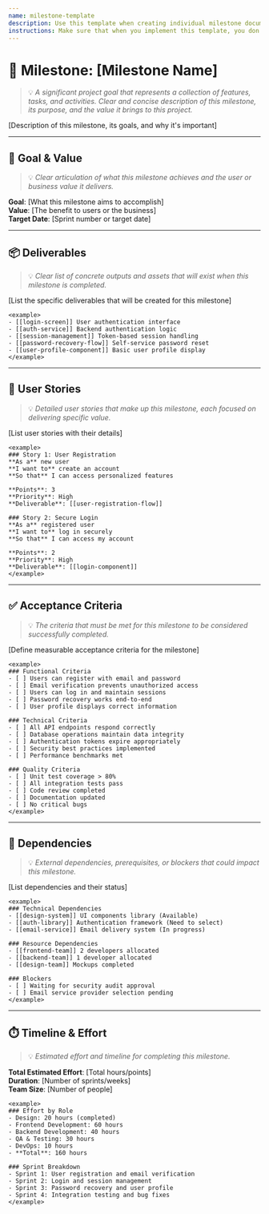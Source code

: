 ```yaml
---
name: milestone-template
description: Use this template when creating individual milestone documentation. A milestone is a collection of features, tasks, and activities required to achieve a specific project goal.
instructions: Make sure that when you implement this template, you don't include these instructions or any other front matter from this template in your work. Output should always and only be the markdown part outside of the front matter. Never include any tags like <example>, <commentary>, or similar tags - these serve only to increase clarity about implementation. Always use single [ ] brackets to indicate instructions the implementer should follow. When referencing other documents from this project, use wikilinks format [[filename-example-wiki-link]] to reference them. Do not include the file extension or path.
---
```

# 🎯 Milestone: [Milestone Name]
> 💡 *A significant project goal that represents a collection of features, tasks, and activities. Clear and concise description of this milestone, its purpose, and the value it brings to this project.*

[Description of this milestone, its goals, and why it's important]

---

## 🎯 Goal & Value
> 💡 *Clear articulation of what this milestone achieves and the user or business value it delivers.*

**Goal**: [What this milestone aims to accomplish]  
**Value**: [The benefit to users or the business]  
**Target Date**: [Sprint number or target date]

---

## 📦 Deliverables
> 💡 *Clear list of concrete outputs and assets that will exist when this milestone is completed.*

[List the specific deliverables that will be created for this milestone]

```
<example>
- [[login-screen]] User authentication interface
- [[auth-service]] Backend authentication logic
- [[session-management]] Token-based session handling
- [[password-recovery-flow]] Self-service password reset
- [[user-profile-component]] Basic user profile display
</example>
```

---

## 📝 User Stories
> 💡 *Detailed user stories that make up this milestone, each focused on delivering specific value.*

[List user stories with their details]

```
<example>
### Story 1: User Registration
**As a** new user  
**I want to** create an account  
**So that** I can access personalized features

**Points**: 3  
**Priority**: High  
**Deliverable**: [[user-registration-flow]]

### Story 2: Secure Login
**As a** registered user  
**I want to** log in securely  
**So that** I can access my account

**Points**: 2  
**Priority**: High  
**Deliverable**: [[login-component]]
</example>
```

---

## ✅ Acceptance Criteria
> 💡 *The criteria that must be met for this milestone to be considered successfully completed.*

[Define measurable acceptance criteria for the milestone]

```
<example>
### Functional Criteria
- [ ] Users can register with email and password
- [ ] Email verification prevents unauthorized access
- [ ] Users can log in and maintain sessions
- [ ] Password recovery works end-to-end
- [ ] User profile displays correct information

### Technical Criteria
- [ ] All API endpoints respond correctly
- [ ] Database operations maintain data integrity
- [ ] Authentication tokens expire appropriately
- [ ] Security best practices implemented
- [ ] Performance benchmarks met

### Quality Criteria
- [ ] Unit test coverage > 80%
- [ ] All integration tests pass
- [ ] Code review completed
- [ ] Documentation updated
- [ ] No critical bugs
</example>
```

---

## 🔗 Dependencies
> 💡 *External dependencies, prerequisites, or blockers that could impact this milestone.*

[List dependencies and their status]

```
<example>
### Technical Dependencies
- [[design-system]] UI components library (Available)
- [[auth-library]] Authentication framework (Need to select)
- [[email-service]] Email delivery system (In progress)

### Resource Dependencies
- [[frontend-team]] 2 developers allocated
- [[backend-team]] 1 developer allocated
- [[design-team]] Mockups completed

### Blockers
- [ ] Waiting for security audit approval
- [ ] Email service provider selection pending
</example>
```

---

## ⏱️ Timeline & Effort
> 💡 *Estimated effort and timeline for completing this milestone.*

**Total Estimated Effort**: [Total hours/points]  
**Duration**: [Number of sprints/weeks]  
**Team Size**: [Number of people]

```
<example>
### Effort by Role
- Design: 20 hours (completed)
- Frontend Development: 60 hours
- Backend Development: 40 hours
- QA & Testing: 30 hours
- DevOps: 10 hours
- **Total**: 160 hours

### Sprint Breakdown
- Sprint 1: User registration and email verification
- Sprint 2: Login and session management
- Sprint 3: Password recovery and user profile
- Sprint 4: Integration testing and bug fixes
</example>
```
